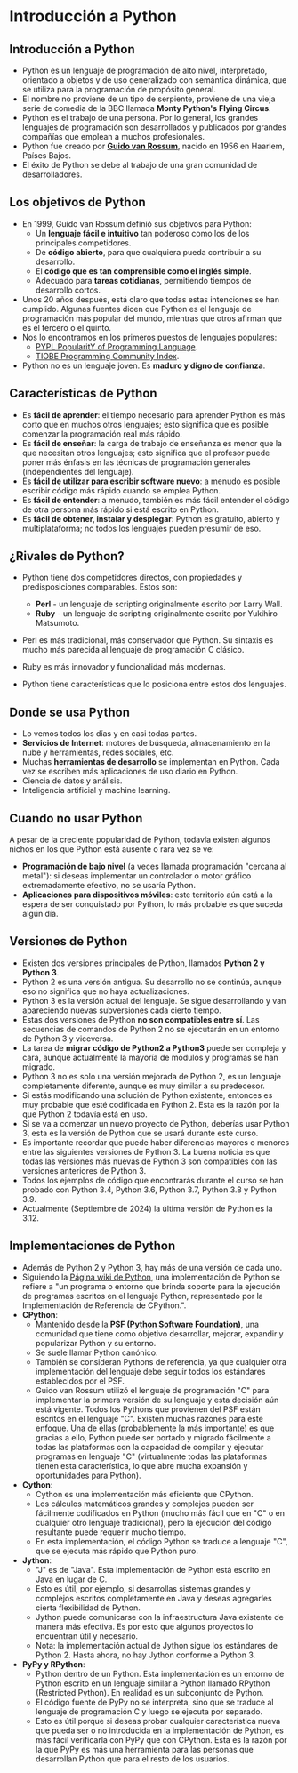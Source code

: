 # Introducción a Python

## Introducción a Python

* Python es un lenguaje de programación de alto nivel, interpretado, orientado a objetos y de uso generalizado con semántica dinámica, que se utiliza para la programación de propósito general.
* El nombre no proviene de un tipo de serpiente, proviene de una vieja serie de comedia de la BBC llamada **Monty Python's Flying Circus**.
* Python es el trabajo de una persona. Por lo general, los grandes lenguajes de programación son desarrollados y publicados por grandes compañías que emplean a muchos profesionales.
* Python fue creado por [**Guido van Rossum**](https://en.wikipedia.org/wiki/Guido_van_Rossumhttps://en.wikipedia.org/wiki/Guido_van_Rossum), nacido en 1956 en Haarlem, Países Bajos. 
* El éxito de Python se debe al trabajo de una gran comunidad de desarrolladores.

## Los objetivos de Python

* En 1999, Guido van Rossum definió sus objetivos para Python:
    * Un **lenguaje fácil e intuitivo** tan poderoso como los de los principales competidores.
    * De **código abierto**, para que cualquiera pueda contribuir a su desarrollo.
    * El **código que es tan comprensible como el inglés simple**.
    * Adecuado para **tareas cotidianas**, permitiendo tiempos de desarrollo cortos.
* Unos 20 años después, está claro que todas estas intenciones se han cumplido. Algunas fuentes dicen que Python es el lenguaje de programación más popular del mundo, mientras que otros afirman que es el tercero o el quinto.
* Nos lo encontramos en los primeros puestos de lenguajes populares:  
    * [PYPL PopularitY of Programming Language](https://pypl.github.io/PYPL.html). 
    * [TIOBE Programming Community Index](https://www.tiobe.com/tiobe-index/).
* Python no es un lenguaje joven. Es **maduro y digno de confianza**.

## Características de Python

* Es **fácil de aprender**: el tiempo necesario para aprender Python es más corto que en muchos otros lenguajes; esto significa que es posible comenzar la programación real más rápido.
* Es **fácil de enseñar**: la carga de trabajo de enseñanza es menor que la que necesitan otros lenguajes; esto significa que el profesor puede poner más énfasis en las técnicas de programación generales (independientes del lenguaje).
* Es **fácil de utilizar para escribir software nuevo**: a menudo es posible escribir código más rápido cuando se emplea Python.
* Es **fácil de entender**: a menudo, también es más fácil entender el código de otra persona más rápido si está escrito en Python.
* Es **fácil de obtener, instalar y desplegar**: Python es gratuito, abierto y multiplataforma; no todos los lenguajes pueden presumir de eso.

## ¿Rivales de Python?

* Python tiene dos competidores directos, con propiedades y predisposiciones comparables. Estos son:
    * **Perl** - un lenguaje de scripting originalmente escrito por Larry Wall.
    * **Ruby** - un lenguaje de scripting originalmente escrito por Yukihiro Matsumoto.

* Perl es más tradicional, más conservador que Python. Su sintaxis es mucho más parecida al lenguaje de programación C clásico.
* Ruby es más innovador y funcionalidad más modernas.
* Python tiene características que lo posiciona entre estos dos lenguajes.

## Donde se usa Python

* Lo vemos todos los días y en casi todas partes. 
* **Servicios de Internet**: motores de búsqueda, almacenamiento en la nube y herramientas, redes sociales, etc. 
* Muchas **herramientas de desarrollo** se implementan en Python. Cada vez se escriben más aplicaciones de uso diario en Python.
* Ciencia de datos y análisis.
* Inteligencia artificial y machine learning.
 

## Cuando no usar Python

A pesar de la creciente popularidad de Python, todavía existen algunos nichos en los que Python está ausente o rara vez se ve:

* **Programación de bajo nivel** (a veces llamada programación "cercana al metal"): si deseas implementar un controlador o motor gráfico extremadamente efectivo, no se usaría Python.
* **Aplicaciones para dispositivos móviles**: este territorio aún está a la espera de ser conquistado por Python, lo más probable es que suceda algún día.

## Versiones de Python

* Existen dos versiones principales de Python, llamados **Python 2 y Python 3**.
* Python 2 es una versión antigua. Su desarrollo no se continúa, aunque eso no significa que no haya actualizaciones. 
* Python 3 es la versión actual del lenguaje. Se sigue desarrollando y van apareciendo nuevas subversiones cada cierto tiempo.
* Estas dos versiones de Python **no son compatibles entre sí**. Las secuencias de comandos de Python 2 no se ejecutarán en un entorno de Python 3 y viceversa.
* La tarea de **migrar código de Python2 a Python3** puede ser compleja y cara, aunque actualmente la mayoría de módulos y programas se han migrado. 
* Python 3 no es solo una versión mejorada de Python 2, es un lenguaje completamente diferente, aunque es muy similar a su predecesor. 
* Si estás modificando una solución de Python existente, entonces es muy probable que esté codificada en Python 2. Esta es la razón por la que Python 2 todavía está en uso. 
* Si se va a comenzar un nuevo proyecto de Python, deberías usar Python 3, esta es la versión de Python que se usará durante este curso.
* Es importante recordar que puede haber diferencias mayores o menores entre las siguientes versiones de Python 3. La buena noticia es que todas las versiones más nuevas de Python 3 son compatibles con las versiones anteriores de Python 3. 
* Todos los ejemplos de código que encontrarás durante el curso se han probado con Python 3.4, Python 3.6, Python 3.7, Python 3.8 y Python 3.9.
* Actualmente (Septiembre de 2024) la última versión de Python es la 3.12.

## Implementaciones de Python

* Además de Python 2 y Python 3, hay más de una versión de cada uno.
* Siguiendo la [Página wiki de Python](https://wiki.python.org/moin/PythonImplementations), una implementación de Python se refiere a "un programa o entorno que brinda soporte para la ejecución de programas escritos en el lenguaje Python, representado por la Implementación de Referencia de CPython.".
* **CPython**:
    *  Mantenido desde la **PSF ([Python Software Foundation](https://www.python.org/psf-landing/))**, una comunidad que tiene como objetivo desarrollar, mejorar, expandir y popularizar Python y su entorno. 
    * Se suele llamar Python canónico. 
    * También se consideran Pythons de referencia, ya que cualquier otra implementación del lenguaje debe seguir todos los estándares establecidos por el PSF.
    * Guido van Rossum utilizó el lenguaje de programación "C" para implementar la primera versión de su lenguaje y esta decisión aún está vigente. Todos los Pythons que provienen del PSF están escritos en el lenguaje "C". Existen muchas razones para este enfoque. Una de ellas (probablemente la más importante) es que gracias a ello, Python puede ser portado y migrado fácilmente a todas las plataformas con la capacidad de compilar y ejecutar programas en lenguaje "C" (virtualmente todas las plataformas tienen esta característica, lo que abre mucha expansión y oportunidades para Python).
* **Cython**:
    * Cython es una implementación más eficiente que CPython.
    * Los cálculos matemáticos grandes y complejos pueden ser fácilmente codificados en Python (mucho más fácil que en "C" o en cualquier otro lenguaje tradicional), pero la ejecución del código resultante puede requerir mucho tiempo.
    * En esta implementación, el código Python se traduce a lenguaje "C", que se ejecuta más rápido que Python puro.
* **Jython**:
    * "J" es de "Java". Esta implementación de Python está escrito en Java en lugar de C. 
    * Esto es útil, por ejemplo, si desarrollas sistemas grandes y complejos escritos completamente en Java y deseas agregarles cierta flexibilidad de Python.
    * Jython puede comunicarse con la infraestructura Java existente de manera más efectiva. Es por esto que algunos proyectos lo encuentran útil y necesario.
    * Nota: la implementación actual de Jython sigue los estándares de Python 2. Hasta ahora, no hay Jython conforme a Python 3.
* **PyPy y RPython**:
    *  Python dentro de un Python. Esta implementación es un entorno de Python escrito en un lenguaje similar a Python llamado RPython (Restricted Python). En realidad es un subconjunto de Python.
    * El código fuente de PyPy no se interpreta, sino que se traduce al lenguaje de programación C y luego se ejecuta por separado.
    * Esto es útil porque si deseas probar cualquier característica nueva que pueda ser o no introducida en la implementación de Python, es más fácil verificarla con PyPy que con CPython. Esta es la razón por la que PyPy es más una herramienta para las personas que desarrollan Python que para el resto de los usuarios.